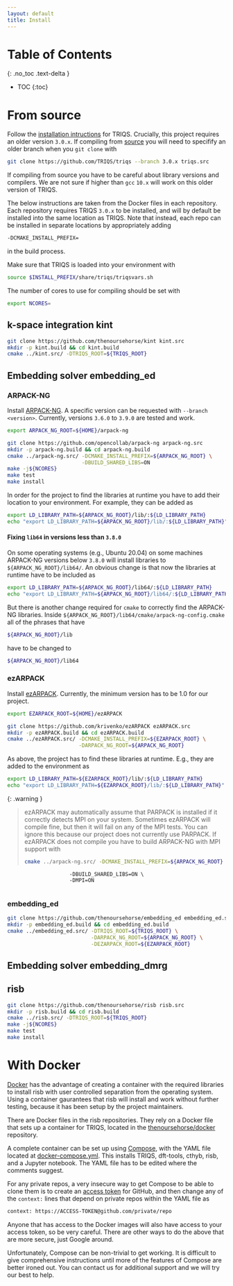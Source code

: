 ```yaml
---
layout: default
title: Install
---
```


# Table of Contents
{: .no_toc .text-delta }

- TOC
{:toc}

# From source

Follow the 
[installation intructions](https://triqs.github.io/triqs/latest/install.html)
for TRIQS. Crucially, this project requires an older version `3.0.x`. If 
compiling from 
[source](https://triqs.github.io/triqs/latest/install.html#compiling-triqs-from-source-advanced)
you will need to specifify an older branch when you `git clone` with

```bash
git clone https://github.com/TRIQS/triqs --branch 3.0.x triqs.src
```

If compiling from source you have to be careful about library versions and 
compilers. We are not sure if higher than `gcc` `10.x` will work on this older 
version of TRIQS.

The below instructions are taken from the Docker files in each repository. 
Each repository requires TRIQS `3.0.x` to be installed, and will by default 
be installed into the same location as TRIQS. Note that instead, each repo can 
be installed in separate locations by appropriately adding

```bash
-DCMAKE_INSTALL_PREFIX=
```

in the build process.

Make sure that TRIQS is loaded into your environment with

```bash
source $INSTALL_PREFIX/share/triqs/triqsvars.sh
```

The number of cores to use for compiling should be set with

```bash
export NCORES=
```

## k-space integration kint

```bash
git clone https://github.com/thenoursehorse/kint kint.src
mkdir -p kint.build && cd kint.build
cmake ../kint.src/ -DTRIQS_ROOT=${TRIQS_ROOT}
```

## Embedding solver embedding_ed

### ARPACK-NG

Install [ARPACK-NG](https://github.com/opencollab/arpack-ng). A specific 
version can be requested with `--branch <version>`. Currently, 
versions `3.6.0` to `3.9.0` are tested and work.

```bash
export ARPACK_NG_ROOT=${HOME}/arpack-ng

git clone https://github.com/opencollab/arpack-ng arpack-ng.src
mkdir -p arpack-ng.build && cd arpack-ng.build 
cmake ../arpack-ng.src/ -DCMAKE_INSTALL_PREFIX=${ARPACK_NG_ROOT} \
                        -DBUILD_SHARED_LIBS=ON
make -j${NCORES}
make test
make install
```

In order for the project to find the libraries at runtime you have to 
add their location to your environment. For example, they can be added as

```bash
export LD_LIBRARY_PATH=${ARPACK_NG_ROOT}/lib/:${LD_LIBRARY_PATH}
echo "export LD_LIBRARY_PATH=${ARPACK_NG_ROOT}/lib/:${LD_LIBRARY_PATH}" >> ${HOME}/.bashrc
```

#### Fixing `lib64` in versions less than `3.8.0`

On some operating systems (e.g., Ubuntu 20.04) on some machines ARPACK-NG 
versions below `3.8.0` will install libraries to `${ARPACK_NG_ROOT}/lib64/`. 
An obvious change is that now the libraries at runtime have to be included as

```bash
export LD_LIBRARY_PATH=${ARPACK_NG_ROOT}/lib64/:${LD_LIBRARY_PATH}
echo "export LD_LIBRARY_PATH=${ARPACK_NG_ROOT}/lib64/:${LD_LIBRARY_PATH}" >> ${HOME}/.bashrc
```

But there is another change required for `cmake` to correctly find the 
ARPACK-NG libraries. Inside 
`${ARPACK_NG_ROOT}/lib64/cmake/arpack-ng-config.cmake`
all of the phrases that have

```bash
${ARPACK_NG_ROOT}/lib
```

have to be changed to

```bash
${ARPACK_NG_ROOT}/lib64
```

### ezARPACK

Install [ezARPACK](https://github.com/krivenko/ezARPACK).
Currently, the minimum version has to be 1.0 for our project.

```bash
export EZARPACK_ROOT=${HOME}/ezARPACK

git clone https://github.com/krivenko/ezARPACK ezARPACK.src
mkdir -p ezARPACK.build && cd ezARPACK.build 
cmake ../ezARPACK.src/ -DCMAKE_INSTALL_PREFIX=${EZARPACK_ROOT} \
                       -DARPACK_NG_ROOT=${ARPACK_NG_ROOT}
```

As above, the project has to find these libraries at runtime. E.g., they are 
added to the environment as

```bash
export LD_LIBRARY_PATH=${EZARPACK_ROOT}/lib/:${LD_LIBRARY_PATH}
echo "export LD_LIBRARY_PATH=${EZARPACK_ROOT}/lib/:${LD_LIBRARY_PATH}" >> ${HOME}/.bashrc
```

{: .warning }
> ezARPACK may automatically assume that PARPACK is installed if it correctly detects
MPI on your system. Sometimes ezARPACK will compile fine, but then it will 
fail on any of the MPI tests. You can ignore this because our project does not 
currently use PARPACK. If ezARPACK does not compile you have to build 
ARPACK-NG with MPI support with
>
> ```bash
> cmake ../arpack-ng.src/ -DCMAKE_INSTALL_PREFIX=${ARPACK_NG_ROOT} \
                        -DBUILD_SHARED_LIBS=ON \
                        -DMPI=ON
> ```

### embedding_ed

```bash
git clone https://github.com/thenoursehorse/embedding_ed embedding_ed.src
mkdir -p embedding_ed.build && cd embedding_ed.build 
cmake ../embedding_ed.src/ -DTRIQS_ROOT=${TRIQS_ROOT} \
                           -DARPACK_NG_ROOT=${ARPACK_NG_ROOT} \
                           -DEZARPACK_ROOT=${EZARPACK_ROOT}
```

## Embedding solver embedding_dmrg

## risb

```bash
git clone https://github.com/thenoursehorse/risb risb.src
mkdir -p risb.build && cd risb.build
cmake ../risb.src/ -DTRIQS_ROOT=${TRIQS_ROOT}
make -j${NCORES}
make test
make install
```

# With Docker

[Docker](https://www.docker.com/) has the advantage of creating a container 
with the required libraries to install risb with user controlled separation 
from the operating system. Using a container gaurantees that risb will install 
and work without further testing, because it has been setup by the project 
maintainers.

There are Docker files in the risb repositories. They rely on a Docker file 
that sets up a container for TRIQS, located in the 
[thenoursehorse/docker](https://github.com/thenoursehorse/docker/) repository.

A complete container can be set up using 
[Compose](https://docs.docker.com/compose/), 
with the YAML file located at
[docker-compose.yml](https://github.com/thenoursehorse/docker/blob/main/risb_all/docker-compose.yml).
This installs TRIQS, dft-tools, cthyb, risb, and a Jupyter notebook. The YAML 
file has to be edited where the comments suggest.

For any private repos, a very insecure way to get Compose to be able to clone 
them is to create an 
[access token](https://docs.github.com/en/authentication/keeping-your-account-and-data-secure/creating-a-personal-access-token) 
for GitHub, and then change any of the `context:` lines that depend on private 
repos within the YAML file as

```bash
context: https://ACCESS-TOKEN@github.com/private/repo
```

Anyone that has access to the Docker images will also have access to your 
access token, so be very careful. There are other ways to do the above that 
are more secure, just Google around.

Unfortunately, Compose can be non-trivial to get working. It is difficult to 
give comprehensive instructions until more of the features of Compose 
are better ironed out. You can contact us for additional support and we will 
try our best to help.